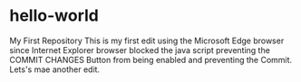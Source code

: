 # hello-world
My First Repository
This is my first edit using the Microsoft Edge browser since Internet Explorer
browser blocked the java script preventing the COMMIT CHANGES Button from being 
enabled and preventing the Commit. Lets's mae another edit.
